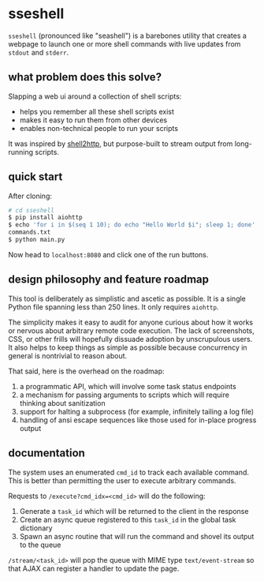 # sseshell

`sseshell` (pronounced like "seashell") is a barebones utility that creates a webpage to launch one or more shell commands with live updates from `stdout` and `stderr`.

## what problem does this solve?

Slapping a web ui around a collection of shell scripts:

+ helps you remember all these shell scripts exist
+ makes it easy to run them from other devices
+ enables non-technical people to run your scripts

It was inspired by [shell2http](https://github.com/msoap/shell2http), but purpose-built to stream output from long-running scripts.

## quick start

After cloning:

```sh
# cd sseshell
$ pip install aiohttp
$ echo 'for i in $(seq 1 10); do echo "Hello World $i"; sleep 1; done' >
commands.txt
$ python main.py
```

Now head to `localhost:8080` and click one of the run buttons.

## design philosophy and feature roadmap

This tool is deliberately as simplistic and ascetic as possible. It is a single Python file spanning less than 250 lines. It only requires `aiohttp`.

The simplicity makes it easy to audit for anyone curious about how it works or nervous about arbitrary remote code execution. The lack of screenshots, CSS, or other frills will hopefully dissuade adoption by unscrupulous users. It also helps to keep things as simple as possible because concurrency in general is nontrivial to reason about.

That said, here is the overhead on the roadmap:

1. a programmatic API, which will involve some task status endpoints
2. a mechanism for passing arguments to scripts which will require thinking about sanitization
3. support for halting a subprocess (for example, infinitely tailing a log file)
4. handling of ansi escape sequences like those used for in-place progress output

## documentation

The system uses an enumerated `cmd_id` to track each available command. This is better than permitting the user to execute arbitrary commands.

Requests to `/execute?cmd_idx=<cmd_id>` will do the following:

1. Generate a `task_id` which will be returned to the client in the response
2. Create an async queue registered to this `task_id` in the global task dictionary
3. Spawn an async routine that will run the command and shovel its output to the queue

`/stream/<task_id>` will pop the queue with MIME type `text/event-stream` so that AJAX can register a handler to update the page.
